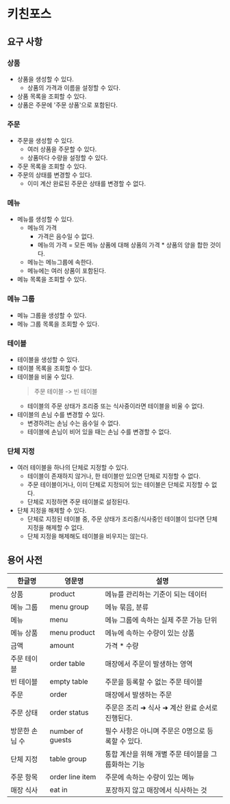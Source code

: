 # 키친포스

## 요구 사항

### 상품
- 상품을 생성할 수 있다.
  - 상품의 가격과 이름을 설정할 수 있다.
- 상품 목록을 조회할 수 있다.
- 상품은 주문에 '주문 상품'으로 포함된다.

### 주문
- 주문을 생성할 수 있다.
  - 여러 상품을 주문할 수 있다.
  - 상품마다 수량을 설정할 수 있다.
- 주문 목록을 조회할 수 있다.
- 주문의 상태를 변경할 수 있다.
  - 이미 계산 완료된 주문은 상태를 변경할 수 없다.

### 메뉴
- 메뉴를 생성할 수 있다.
  - 메뉴의 가격
    - 가격은 음수일 수 없다.
    - 메뉴의 가격 = 모든 메뉴 상품에 대해 상품의 가격 * 상품의 양을 합한 것이다. 
  - 메뉴는 메뉴그룹에 속한다.
  - 메뉴에는 여러 상품이 포함된다. 
- 메뉴 목록을 조회할 수 있다.

### 메뉴 그룹
- 메뉴 그룹을 생성할 수 있다.
- 메뉴 그룹 목록을 조회할 수 있다.

### 테이블
- 테이블을 생성할 수 있다.
- 테이블 목록을 조회할 수 있다.
- 테이블을 비울 수 있다.
  > 주문 테이블 -> 빈 테이블 
  - 테이블의 주문 상태가 조리중 또는 식사중이라면 테이블을 비울 수 없다.
- 테이블의 손님 수를 변경할 수 있다.
  - 변경하려는 손님 수는 음수일 수 없다.
  - 테이블에 손님이 비어 있을 때는 손님 수를 변경할 수 없다.

### 단체 지정
- 여러 테이블을 하나의 단체로 지정할 수 있다.
  - 테이블이 존재하지 않거나, 한 테이블만 있으면 단체로 지정할 수 없다.
  - 주문 테이블이거나, 이미 단체로 지정되어 있는 테이블은 단체로 지정할 수 없다.
  - 단체로 지정하면 주문 테이블로 설정된다. 
- 단체 지정을 해제할 수 있다.
  - 단체로 지정된 테이블 중, 주문 상태가 조리중/식사중인 테이블이 있다면 단체 지정을 해제할 수 없다.
  - 단체 지정을 해제해도 테이블을 비우지는 않는다.

## 용어 사전

| 한글명 | 영문명 | 설명 |
| --- | --- | --- |
| 상품 | product | 메뉴를 관리하는 기준이 되는 데이터 |
| 메뉴 그룹 | menu group | 메뉴 묶음, 분류 |
| 메뉴 | menu | 메뉴 그룹에 속하는 실제 주문 가능 단위 |
| 메뉴 상품 | menu product | 메뉴에 속하는 수량이 있는 상품 |
| 금액 | amount | 가격 * 수량 |
| 주문 테이블 | order table | 매장에서 주문이 발생하는 영역 |
| 빈 테이블 | empty table | 주문을 등록할 수 없는 주문 테이블 |
| 주문 | order | 매장에서 발생하는 주문 |
| 주문 상태 | order status | 주문은 조리 ➜ 식사 ➜ 계산 완료 순서로 진행된다. |
| 방문한 손님 수 | number of guests | 필수 사항은 아니며 주문은 0명으로 등록할 수 있다. |
| 단체 지정 | table group | 통합 계산을 위해 개별 주문 테이블을 그룹화하는 기능 |
| 주문 항목 | order line item | 주문에 속하는 수량이 있는 메뉴 |
| 매장 식사 | eat in | 포장하지 않고 매장에서 식사하는 것 |
